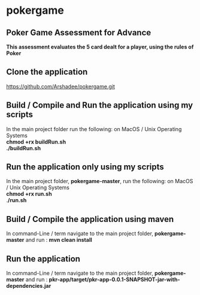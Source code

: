 # pokergame
## Poker Game Assessment for Advance

**This assessment evaluates the 5 card dealt for a player, using the rules of Poker**

## Clone the application
https://github.com/Arshadee/pokergame.git

## Build / Compile and Run the application using my scripts
In the main project folder run the following: on MacOS / Unix Operating Systems <br>
**chmod +rx buildRun.sh** <br>
**./buildRun.sh**

## Run the application only using my scripts
In the main project folder, **pokergame-master**, run the following: on MacOS / Unix Operating Systems <br>
**chmod +rx run.sh** <br>
.**/run.sh**

## Build / Compile the application using maven
In command-Line / term navigate to the main project folder, **pokergame-master**
and run : **mvn clean install**  

## Run the application  
In command-Line / term navigate to the main project folder, **pokergame-master**
and run : **pkr-app/target/pkr-app-0.0.1-SNAPSHOT-jar-with-dependencies.jar**  
